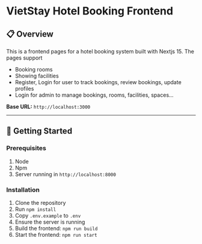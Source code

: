 # VietStay Hotel Booking Frontend

## 📋 Overview

This is a frontend pages for a hotel booking system built with Nextjs 15. The pages support 
- Booking rooms
- Showing facilities
- Register, Login for user to track bookings, review bookings, update profiles
- Login for admin to manage bookings, rooms, facilities, spaces...

**Base URL:** `http://localhost:3000`


---

## 🚀 Getting Started

### Prerequisites

1. Node
2. Npm
3. Server running in `http://localhost:8000`

### Installation

1. Clone the repository
2. Run `npm install`
3. Copy `.env.example` to `.env`
4. Ensure the server is running
5. Build the frontend: `npm run build`
6. Start the frontend: `npm run start`